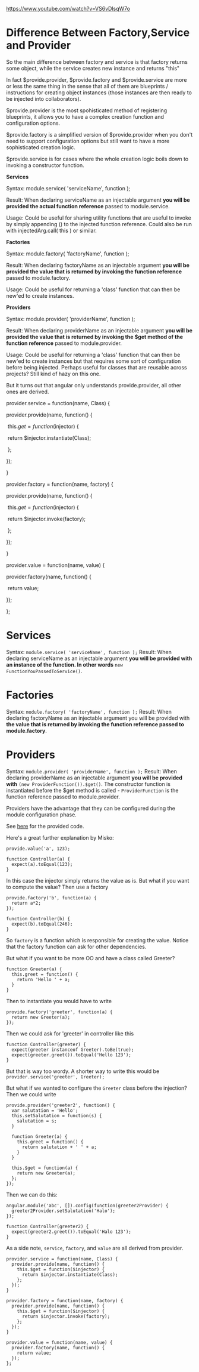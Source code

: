 https://www.youtube.com/watch?v=VS6vDlsqW7o



# Difference Between Factory,Service and Provider

So the main difference between factory and service is that factory returns some object, while the service creates new instance and returns "this"



In fact $provide.provider, $provide.factory and $provide.service are more or less the same thing in the sense that all of them are  blueprints / instructions for creating object instances (those  instances are then ready to be injected into collaborators). 

$provide.provider is the most spohisticated method of registering blueprints, it allows you to have a complex creation function and  configuration options. 

$provide.factory is a simplified version of $provide.provider when you don't need to support configuration options but still want to have a more sophisticated creation logic. 

$provide.service is for cases where the whole creation logic boils down to invoking a constructor function. 



**Services**

Syntax: module.service( 'serviceName', function );

Result: When declaring serviceName as an injectable argument **you will be provided the actual function reference** passed to module.service.

Usage: Could be useful for sharing utility functions that are useful to invoke by simply appending () to the injected function reference. Could also be run with injectedArg.call( this ) or similar.

**Factories**

Syntax: module.factory( 'factoryName', function );

Result: When declaring factoryName as an injectable argument **you will be provided the value that is returned by invoking the function reference** passed to module.factory.

Usage: Could be useful for returning a 'class' function that can then be new'ed to create instances.

**Providers**

Syntax: module.provider( 'providerName', function );

Result: When declaring providerName as an injectable argument **you will be provided the value that is returned by invoking the $get method of the function reference** passed to module.provider.

Usage: Could be useful for returning a 'class' function that can then be new'ed to create instances but that requires some sort of configuration before being injected. Perhaps useful for classes that are reusable across projects? Still kind of hazy on this one.





But it turns out that angular only understands provide.provider, all other ones are derived.

provider.service = function(name, Class) {

  provider.provide(name, function() {

​    this.$get = function($injector) {

​      return $injector.instantiate(Class);

​    };

  });

}

provider.factory = function(name, factory) {

  provider.provide(name, function() {

​    this.$get = function($injector) {

​      return $injector.invoke(factory);

​    };

  });

}

provider.value = function(name, value) {

  provider.factory(name, function() {

​    return value;

  });

};





















# Services

Syntax: `module.service( 'serviceName', function );` 
Result: When declaring serviceName as an injectable argument **you will be provided with an instance of the function. In other words** `new FunctionYouPassedToService()`.

# Factories

Syntax: `module.factory( 'factoryName', function );` 
Result: When declaring factoryName as an injectable argument you will be provided with **the value that is returned by invoking the function reference passed to module.factory**.

# Providers

Syntax: `module.provider( 'providerName', function );` 
Result: When declaring providerName as an injectable argument **you will be provided with** `(new ProviderFunction()).$get()`. The constructor function is instantiated before the $get method is called - `ProviderFunction` is the function reference passed to module.provider.

Providers have the advantage that they can be configured during the module configuration phase.

See [here](http://jsbin.com/ohamub/1/edit) for the provided code.

Here's a great further explanation by Misko:

```
provide.value('a', 123);

function Controller(a) {
  expect(a).toEqual(123);
}
```

In this case the injector simply returns the value as is. But what if you want to compute the value? Then use a factory

```
provide.factory('b', function(a) {
  return a*2;
});

function Controller(b) {
  expect(b).toEqual(246);
}
```

So `factory` is a function which is responsible for creating the value. Notice that the factory function can ask for other dependencies.

But what if you want to be more OO and have a class called Greeter?

```
function Greeter(a) {
  this.greet = function() {
    return 'Hello ' + a;
  }
}
```

Then to instantiate you would have to write

```
provide.factory('greeter', function(a) {
  return new Greeter(a);
});
```

Then we could ask for 'greeter' in controller like this

```
function Controller(greeter) {
  expect(greeter instanceof Greeter).toBe(true);
  expect(greeter.greet()).toEqual('Hello 123');
}
```

But that is way too wordy. A shorter way to write this would be `provider.service('greeter', Greeter);`

But what if we wanted to configure the `Greeter` class before the injection? Then we could write

```
provide.provider('greeter2', function() {
  var salutation = 'Hello';
  this.setSalutation = function(s) {
    salutation = s;
  }

  function Greeter(a) {
    this.greet = function() {
      return salutation + ' ' + a;
    }
  }

  this.$get = function(a) {
    return new Greeter(a);
  };
});
```

Then we can do this:

```
angular.module('abc', []).config(function(greeter2Provider) {
  greeter2Provider.setSalutation('Halo');
});

function Controller(greeter2) {
  expect(greeter2.greet()).toEqual('Halo 123');
}
```

As a side note, `service`, `factory`, and `value` are all derived from provider.

```
provider.service = function(name, Class) {
  provider.provide(name, function() {
    this.$get = function($injector) {
      return $injector.instantiate(Class);
    };
  });
}

provider.factory = function(name, factory) {
  provider.provide(name, function() {
    this.$get = function($injector) {
      return $injector.invoke(factory);
    };
  });
}

provider.value = function(name, value) {
  provider.factory(name, function() {
    return value;
  });
};
```